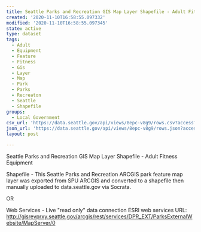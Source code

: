 ```yaml
---
title: Seattle Parks and Recreation GIS Map Layer Shapefile - Adult Fitness Equipment
created: '2020-11-10T16:58:55.097332'
modified: '2020-11-10T16:58:55.097345'
state: active
type: dataset
tags:
  - Adult
  - Equipment
  - Feature
  - Fitness
  - Gis
  - Layer
  - Map
  - Park
  - Parks
  - Recreaton
  - Seattle
  - Shapefile
groups:
  - Local Government
csv_url: 'https://data.seattle.gov/api/views/8epc-v8g9/rows.csv?accessType=DOWNLOAD'
json_url: 'https://data.seattle.gov/api/views/8epc-v8g9/rows.json?accessType=DOWNLOAD'
layout: post

---
```

Seattle Parks and Recreation GIS Map Layer Shapefile - Adult Fitness Equipment

Shapefile - This Seattle Parks and Recreation ARCGIS park feature map layer was exported from SPU ARCGIS and converted to a shapefile then manually uploaded to data.seattle.gov via Socrata.

OR

Web Services - Live "read only" data connection ESRI web services URL: http://gisrevprxy.seattle.gov/arcgis/rest/services/DPR_EXT/ParksExternalWebsite/MapServer/0
